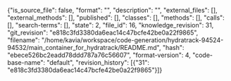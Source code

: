 {"is_source_file": false, "format": "", "description": "", "external_files": [], "external_methods": [], "published": [], "classes": [], "methods": [], "calls": [], "search-terms": [], "state": 2, "file_id": 16, "knowledge_revision": 31, "git_revision": "e818c3fd3380da6eac14c47bcfe42be0a22f9865", "filename": "/home/kavia/workspace/code-generation/hydratrack-94524-94532/main_container_for_hydratrack/README.md", "hash": "ebece526bc2eadd78ddd787a76c56607", "format-version": 4, "code-base-name": "default", "revision_history": [{"31": "e818c3fd3380da6eac14c47bcfe42be0a22f9865"}]}